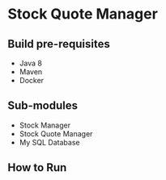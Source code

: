 # Stock Quote Manager

## Build pre-requisites

* Java 8
* Maven
* Docker

## Sub-modules

* Stock Manager
* Stock Quote Manager
* My SQL Database

## How to Run


